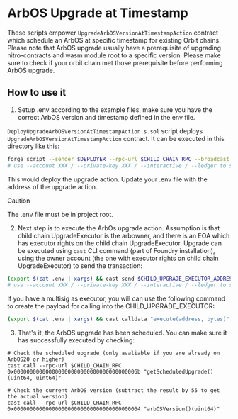 # ArbOS Upgrade at Timestamp
These scripts empower `UpgradeArbOSVersionAtTimestampAction` contract which schedule an ArbOS at specific timestamp for existing Orbit chains. Please note that ArbOS upgrade usually have a prerequisite of upgrading nitro-contracts and wasm module root to a specific version. Please make sure to check if your orbit chain met those prerequisite before performing ArbOS upgrade.

## How to use it
1. Setup .env according to the example files, make sure you have the correct ArbOS version and timestamp defined in the env file.

`DeployUpgradeArbOSVersionAtTimestampAction.s.sol` script deploys `UpgradeArbOSVersionAtTimestampAction` contract. It can be executed in this directory like this:
```bash
forge script --sender $DEPLOYER --rpc-url $CHILD_CHAIN_RPC --broadcast --slow ./DeployUpgradeArbOSVersionAtTimestampAction.s.sol -vvv --verify
# use --account XXX / --private-key XXX / --interactive / --ledger to set the account to send the transaction from
```
This would deploy the upgrade action. Update your .env file with the address of the upgrade action.

> [!CAUTION]
> The .env file must be in project root.

2. Next step is to execute the ArbOs upgrade action. Assumption is that child chain UpgradeExecutor is the arbowner, and there is an EOA which has executor rights on the child chain UpgradeExecutor. Upgrade can be executed using `cast` CLI command (part of Foundry installation), using the owner account (the one with executor rights on child chain UpgradeExecutor) to send the transaction:
```bash
(export $(cat .env | xargs) && cast send $CHILD_UPGRADE_EXECUTOR_ADDRESS "execute(address, bytes)" $UPGRADE_ACTION_ADDRESS $(cast calldata "perform()") --rpc-url $CHILD_CHAIN_RPC --account EXECUTOR)
# use --account XXX / --private-key XXX / --interactive / --ledger to set the account to send the transaction from
```

If you have a multisig as executor, you will can use the following command to create the payload for calling into the CHILD_UPGRADE_EXECUTOR:
```bash
(export $(cat .env | xargs) && cast calldata "execute(address, bytes)" $UPGRADE_ACTION_ADDRESS $(cast calldata "perform()"))
```

3. That's it, the ArbOS upgrade has been scheduled. You can make sure it has successfully executed by checking:
```
# Check the scheduled upgrade (only avaliable if you are already on ArbOS20 or higher)
cast call --rpc-url $CHILD_CHAIN_RPC 0x000000000000000000000000000000000000006b "getScheduledUpgrade()(uint64, uint64)"

# Check the current ArbOS version (subtract the result by 55 to get the actual version)
cast call --rpc-url $CHILD_CHAIN_RPC 0x0000000000000000000000000000000000000064 "arbOSVersion()(uint64)"
```
